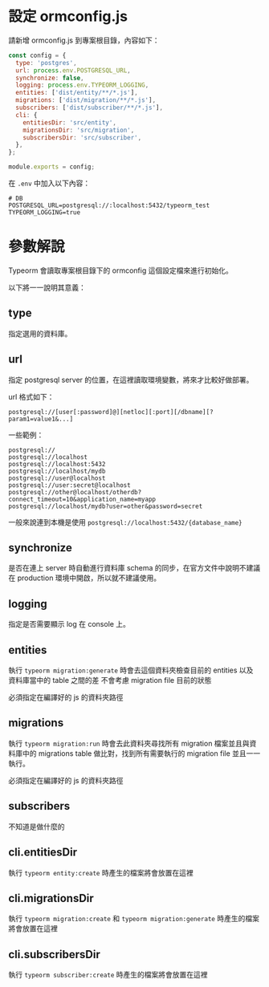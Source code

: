 # 設定 ormconfig.js

請新增 ormconfig.js 到專案根目錄，內容如下：

```js
const config = {
  type: 'postgres',
  url: process.env.POSTGRESQL_URL,
  synchronize: false,
  logging: process.env.TYPEORM_LOGGING,
  entities: ['dist/entity/**/*.js'],
  migrations: ['dist/migration/**/*.js'],
  subscribers: ['dist/subscriber/**/*.js'],
  cli: {
    entitiesDir: 'src/entity',
    migrationsDir: 'src/migration',
    subscribersDir: 'src/subscriber',
  },
};

module.exports = config;
```

在 `.env` 中加入以下內容：

```
# DB
POSTGRESQL_URL=postgresql://:localhost:5432/typeorm_test
TYPEORM_LOGGING=true
```

# 參數解說

Typeorm 會讀取專案根目錄下的 ormconfig 這個設定檔來進行初始化。

以下將一一說明其意義：

## type

指定選用的資料庫。

## url

指定 postgresql server 的位置，在這裡讀取環境變數，將來才比較好做部署。

url 格式如下：

```
postgresql://[user[:password]@][netloc][:port][/dbname][?param1=value1&...]
```

一些範例：

```
postgresql://
postgresql://localhost
postgresql://localhost:5432
postgresql://localhost/mydb
postgresql://user@localhost
postgresql://user:secret@localhost
postgresql://other@localhost/otherdb?connect_timeout=10&application_name=myapp
postgresql://localhost/mydb?user=other&password=secret
```

一般來說連到本機是使用 `postgresql://localhost:5432/{database_name}`

## synchronize

是否在連上 server 時自動進行資料庫 schema 的同步，在官方文件中說明不建議在 production 環境中開啟，所以就不建議使用。

## logging

指定是否需要顯示 log 在 console 上。

## entities

執行 `typeorm migration:generate` 時會去這個資料夾檢查目前的 entities 以及 資料庫當中的 table 之間的差
不會考慮 migration file 目前的狀態

必須指定在編譯好的 js 的資料夾路徑

## migrations

執行 `typeorm migration:run` 時會去此資料夾尋找所有 migration 檔案並且與資料庫中的 migrations table 做比對，找到所有需要執行的 migration file 並且一一執行。

必須指定在編譯好的 js 的資料夾路徑

## subscribers

不知道是做什麼的

## cli.entitiesDir

執行 `typeorm entity:create` 時產生的檔案將會放置在這裡

## cli.migrationsDir

執行 `typeorm migration:create` 和 `typeorm migration:generate` 時產生的檔案將會放置在這裡

## cli.subscribersDir

執行 `typeorm subscriber:create` 時產生的檔案將會放置在這裡
